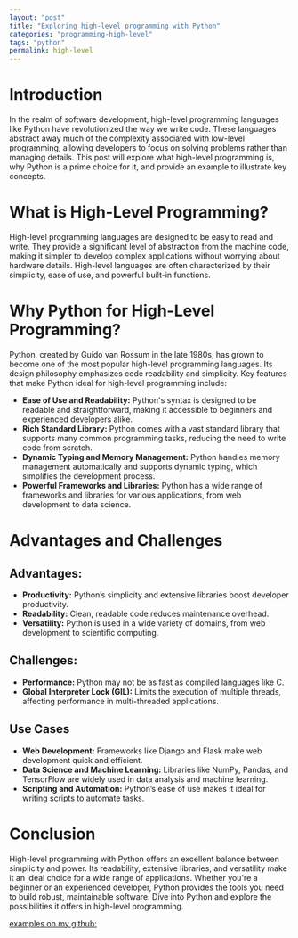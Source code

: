 ```yaml
---
layout: "post"
title: "Exploring high-level programming with Python"
categories: "programming-high-level"
tags: "python"
permalink: high-level
---
```


# Introduction
In the realm of software development, high-level programming languages like Python have revolutionized the way we write code. These languages abstract away much of the complexity associated with low-level programming, allowing developers to focus on solving problems rather than managing details. This post will explore what high-level programming is, why Python is a prime choice for it, and provide an example to illustrate key concepts.

# What is High-Level Programming?
High-level programming languages are designed to be easy to read and write. They provide a significant level of abstraction from the machine code, making it simpler to develop complex applications without worrying about hardware details. High-level languages are often characterized by their simplicity, ease of use, and powerful built-in functions.

# Why Python for High-Level Programming?
Python, created by Guido van Rossum in the late 1980s, has grown to become one of the most popular high-level programming languages. Its design philosophy emphasizes code readability and simplicity. Key features that make Python ideal for high-level programming include:

- **Ease of Use and Readability:** Python's syntax is designed to be readable and straightforward, making it accessible to beginners and experienced developers alike.
- **Rich Standard Library:** Python comes with a vast standard library that supports many common programming tasks, reducing the need to write code from scratch.
- **Dynamic Typing and Memory Management:** Python handles memory management automatically and supports dynamic typing, which simplifies the development process.
- **Powerful Frameworks and Libraries:** Python has a wide range of frameworks and libraries for various applications, from web development to data science.

# Advantages and Challenges
## Advantages:

- **Productivity:** Python’s simplicity and extensive libraries boost developer productivity.
- **Readability:** Clean, readable code reduces maintenance overhead.
- **Versatility:** Python is used in a wide variety of domains, from web development to scientific computing.

## Challenges:

- **Performance:** Python may not be as fast as compiled languages like C.
- **Global Interpreter Lock (GIL):** Limits the execution of multiple threads, affecting performance in multi-threaded applications.
## Use Cases
- **Web Development:** Frameworks like Django and Flask make web development quick and efficient.
- **Data Science and Machine Learning:** Libraries like NumPy, Pandas, and TensorFlow are widely used in data analysis and machine learning.
- **Scripting and Automation:** Python’s ease of use makes it ideal for writing scripts to automate tasks.

# Conclusion
High-level programming with Python offers an excellent balance between simplicity and power. Its readability, extensive libraries, and versatility make it an ideal choice for a wide range of applications. Whether you're a beginner or an experienced developer, Python provides the tools you need to build robust, maintainable software. Dive into Python and explore the possibilities it offers in high-level programming.

[examples on my github:](https://github.com/jeremycardona/holbertonschool-higher_level_programming)